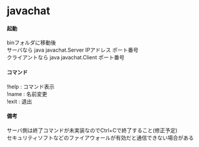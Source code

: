 # javachat

#### 起動  
binフォルダに移動後  
サーバなら java javachat.Server IPアドレス ポート番号  
クライアントなら java javachat.Client ポート番号  

#### コマンド  
!help : コマンド表示  
!name : 名前変更  
!exit : 退出  

#### 備考  
サーバ側は終了コマンドが未実装なのでCtrl+Cで終了すること(修正予定)  
セキュリティソフトなどのファイアウォールが有効だと通信できない場合がある  

